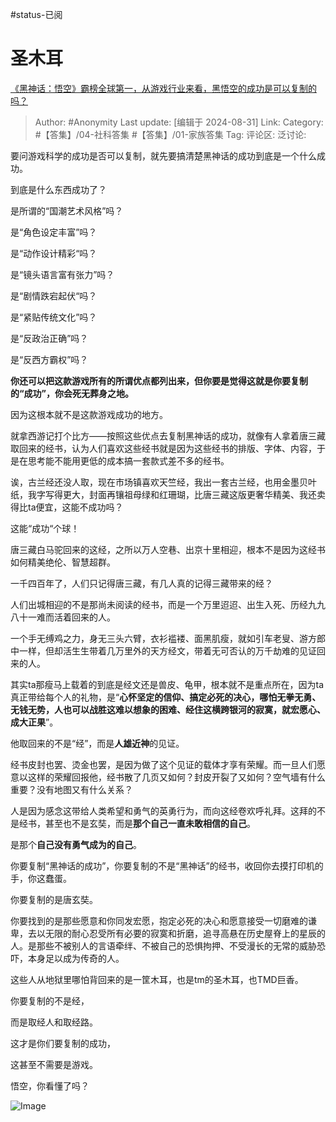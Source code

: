 #status-已阅 
# 圣木耳
[《黑神话：悟空》霸榜全球第一，从游戏行业来看，黑悟空的成功是可以复制的吗？](https://www.zhihu.com/question/664870762/answer/3611334780)

> Author: #Anonymity
> Last update: [编辑于 2024-08-31]
> Link:
> Category: #【答集】/04-社科答集 #【答集】/01-家族答集 
> Tag: 
> 评论区:
> 泛讨论:

要问游戏科学的成功是否可以复制，就先要搞清楚黑神话的成功到底是一个什么成功。

到底是什么东西成功了？

是所谓的“国潮艺术风格”吗？

是“角色设定丰富”吗？

是“动作设计精彩“吗？

是“镜头语言富有张力”吗？

是“剧情跌宕起伏“吗？

是“紧贴传统文化”吗？

是“反政治正确”吗？

是“反西方霸权”吗？

**你还可以把这款游戏所有的所谓优点都列出来，但你要是觉得这就是你要复制的“成功”，你会死无葬身之地。**

因为这根本就不是这款游戏成功的地方。

就拿西游记打个比方——按照这些优点去复制黑神话的成功，就像有人拿着唐三藏取回来的经书，认为人们喜欢这些经书就是因为这些经书的排版、字体、内容，于是在思考能不能用更低的成本搞一套款式差不多的经书。

诶，古兰经还没人取，现在市场镇喜欢天竺经，我出一套古兰经，也用金墨贝叶纸，我字写得更大，封面再镶祖母绿和红珊瑚，比唐三藏这版更奢华精美、我还卖得比ta便宜，这能不成功吗？

这能“成功“个球！

唐三藏白马驼回来的这经，之所以万人空巷、出京十里相迎，根本不是因为这经书如何精美绝伦、智慧超群。

一千四百年了，人们只记得唐三藏，有几人真的记得三藏带来的经？

人们出城相迎的不是那尚未阅读的经书，而是一个万里迢迢、出生入死、历经九九八十一难而活着回来的人。

一个手无缚鸡之力，身无三头六臂，衣衫褴褛、面黑肌瘦，就如引车老叟、游方郎中一样，但却活生生带着几万里外的天方经文，带着无可否认的万千劫难的见证回来的人。

其实ta那瘦马上载着的到底是经文还是兽皮、龟甲，根本就不是重点所在，因为ta真正带给每个人的礼物，是“**心怀坚定的信仰、搞定必死的决心，哪怕无拳无勇、无钱无势，人也可以战胜这难以想象的困难、经住这横跨银河的寂寞，就宏愿心、成大正果**”。

他取回来的不是“经”，而是**人雄近神**的见证。

经书皮封也罢、烫金也罢，是因为做了这个见证的载体才享有荣耀。而一旦人们愿意以这样的荣耀回报他，经书散了几页又如何？封皮开裂了又如何？空气墙有什么重要？没有地图又有什么关系？

人是因为感念这带给人类希望和勇气的英勇行为，而向这经卷欢呼礼拜。这拜的不是经书，甚至也不是玄奘，而是**那个自己一直未敢相信的自己**。

是那个**自己没有勇气成为的自己**。

你要复制“黑神话的成功”，你要复制的不是“黑神话”的经书，收回你去摸打印机的手，你这蠢蛋。

你要复制的是唐玄奘。

你要找到的是那些愿意和你同发宏愿，抱定必死的决心和愿意接受一切磨难的谦卑，去以无限的耐心忍受所有必要的寂寞和折磨，追寻高悬在历史屋脊上的星辰的人。是那些不被别人的言语牵绊、不被自己的恐惧拘押、不受漫长的无常的威胁恐吓，本身足以成为传奇的人。

这些人从地狱里哪怕背回来的是一筐木耳，也是tm的圣木耳，也TMD巨香。

你要复制的不是经，

而是取经人和取经路。

这才是你们要复制的成功，

这甚至不需要是游戏。

悟空，你看懂了吗？

![Image](https://pic1.zhimg.com/50/v2-a983dac2a0160ed59451be4a6394b775_720w.jpg?source=2c26e567)